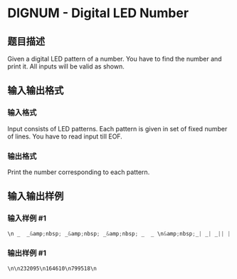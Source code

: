 # DIGNUM - Digital LED Number

## 题目描述

Given a digital LED pattern of a number. You have to find the number and print it. All inputs will be valid as shown.

## 输入输出格式

### 输入格式

Input consists of LED patterns. Each pattern is given in set of fixed number of lines. You have to read input till EOF.

### 输出格式

Print the number corresponding to each pattern.

## 输入输出样例

### 输入样例 #1

```cpp
\n _  _&amp;nbsp; _&amp;nbsp; _&amp;nbsp; _  _ \n&amp;nbsp;_| _| _|| ||_||_ \n|_&amp;nbsp; _||_ |_|&amp;nbsp; | _|\n    _&amp;nbsp;&amp;nbsp;&amp;nbsp;&amp;nbsp; _&amp;nbsp;&amp;nbsp;&amp;nbsp;  _ \n&amp;nbsp; ||_ |_||_&amp;nbsp;  || |\n&amp;nbsp; ||_|&amp;nbsp; ||_|  ||_|\n _&amp;nbsp; _&amp;nbsp; _&amp;nbsp; _&amp;nbsp;&amp;nbsp;&amp;nbsp;  _ \n&amp;nbsp; ||_||_||_&amp;nbsp;  ||_|\n&amp;nbsp; |&amp;nbsp; |  | _|  ||_|\n\n\n
```


### 输出样例 #1

```cpp
\n\n232095\n164610\n799518\n
```


